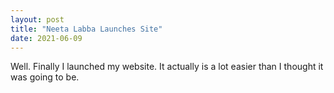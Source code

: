 ```yaml
---
layout: post
title: "Neeta Labba Launches Site"
date: 2021-06-09
---
```


Well. Finally I launched my website. It actually is a lot easier than I thought it was going to be.
